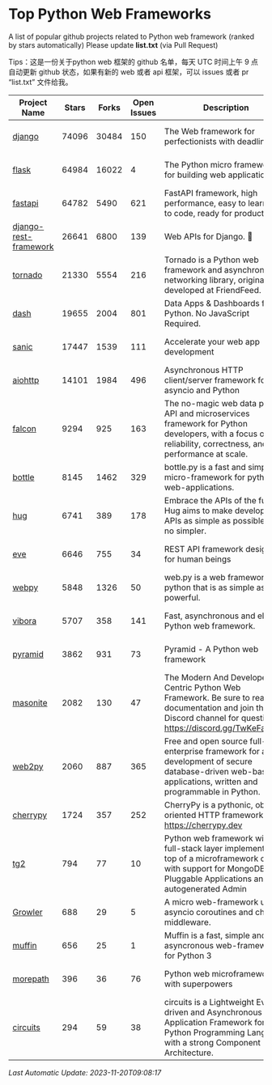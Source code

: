 # Top Python Web Frameworks
A list of popular github projects related to Python web framework (ranked by stars automatically)
Please update **list.txt** (via Pull Request)

Tips：这是一份关于python web 框架的 github 名单，每天 UTC 时间上午 9 点自动更新 github 状态，如果有新的 web 或者 api 框架，可以 issues 或者 pr “list.txt” 文件给我。

| Project Name | Stars | Forks | Open Issues | Description | Last Commit |
| ------------ | ----- | ----- | ----------- | ----------- | ----------- |
| [django](https://github.com/django/django) | 74096 | 30484 | 150 | The Web framework for perfectionists with deadlines. | 2023-11-20 07:57:03 |
| [flask](https://github.com/pallets/flask) | 64984 | 16022 | 4 | The Python micro framework for building web applications. | 2023-11-15 21:03:05 |
| [fastapi](https://github.com/tiangolo/fastapi) | 64782 | 5490 | 621 | FastAPI framework, high performance, easy to learn, fast to code, ready for production | 2023-11-18 13:47:35 |
| [django-rest-framework](https://github.com/encode/django-rest-framework) | 26641 | 6800 | 139 | Web APIs for Django. 🎸 | 2023-11-05 05:59:10 |
| [tornado](https://github.com/tornadoweb/tornado) | 21330 | 5554 | 216 | Tornado is a Python web framework and asynchronous networking library, originally developed at FriendFeed. | 2023-11-16 01:21:57 |
| [dash](https://github.com/plotly/dash) | 19655 | 2004 | 801 | Data Apps & Dashboards for Python. No JavaScript Required. | 2023-10-26 19:38:28 |
| [sanic](https://github.com/sanic-org/sanic) | 17447 | 1539 | 111 |  Accelerate your web app development  | Build fast. Run fast. | 2023-09-07 12:26:56 |
| [aiohttp](https://github.com/aio-libs/aiohttp) | 14101 | 1984 | 496 | Asynchronous HTTP client/server framework for asyncio and Python | 2023-11-19 14:49:09 |
| [falcon](https://github.com/falconry/falcon) | 9294 | 925 | 163 | The no-magic web data plane API and microservices framework for Python developers, with a focus on reliability, correctness, and performance at scale. | 2023-11-12 19:21:29 |
| [bottle](https://github.com/bottlepy/bottle) | 8145 | 1462 | 329 | bottle.py is a fast and simple micro-framework for python web-applications. | 2022-09-05 15:24:52 |
| [hug](https://github.com/hugapi/hug) | 6741 | 389 | 178 | Embrace the APIs of the future. Hug aims to make developing APIs as simple as possible, but no simpler. | 2023-06-30 13:14:01 |
| [eve](https://github.com/pyeve/eve) | 6646 | 755 | 34 | REST API framework designed for human beings | 2023-07-10 07:05:49 |
| [webpy](https://github.com/webpy/webpy) | 5848 | 1326 | 50 | web.py is a web framework for python that is as simple as it is powerful.  | 2023-11-18 05:21:44 |
| [vibora](https://github.com/vibora-io/vibora) | 5707 | 358 | 141 | Fast, asynchronous and elegant Python web framework. | 2019-02-11 10:54:12 |
| [pyramid](https://github.com/Pylons/pyramid) | 3862 | 931 | 73 | Pyramid - A Python web framework | 2023-09-14 21:55:43 |
| [masonite](https://github.com/MasoniteFramework/masonite) | 2082 | 130 | 47 | The Modern And Developer Centric Python Web Framework. Be sure to read the documentation and join the Discord channel for questions: https://discord.gg/TwKeFahmPZ | 2023-10-29 02:20:15 |
| [web2py](https://github.com/web2py/web2py) | 2060 | 887 | 365 | Free and open source full-stack enterprise framework for agile development of secure database-driven web-based applications, written and programmable in Python. | 2023-11-16 07:59:38 |
| [cherrypy](https://github.com/cherrypy/cherrypy) | 1724 | 357 | 252 | CherryPy is a pythonic, object-oriented HTTP framework.      https://cherrypy.dev | 2023-08-04 13:52:17 |
| [tg2](https://github.com/TurboGears/tg2) | 794 | 77 | 10 | Python web framework with full-stack layer implemented on top of a microframework core with support for MongoDB, Pluggable Applications and autogenerated Admin | 2023-05-30 13:59:15 |
| [Growler](https://github.com/pyGrowler/Growler) | 688 | 29 | 5 | A micro web-framework using asyncio coroutines and chained middleware. | 2020-03-08 07:51:41 |
| [muffin](https://github.com/klen/muffin) | 656 | 25 | 1 | Muffin is a fast, simple and asyncronous web-framework for Python 3 | 2023-10-11 08:53:36 |
| [morepath](https://github.com/morepath/morepath) | 396 | 36 | 76 | Python web microframework with superpowers | 2022-05-29 18:09:39 |
| [circuits](https://github.com/circuits/circuits) | 294 | 59 | 38 | circuits is a Lightweight Event driven and Asynchronous Application Framework for the Python Programming Language with a strong Component Architecture. | 2023-02-07 19:39:20 |

*Last Automatic Update: 2023-11-20T09:08:17*
